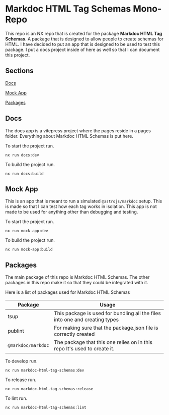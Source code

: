 # Markdoc HTML Tag Schemas Mono-Repo

This repo is an NX repo that is created for the package **Markdoc HTML Tag Schemas**.
A package that is designed to allow people to create schemas for HTML.
I have decided to put an app that is designed to be used to test this package.
I put a docs project inside of here as well so that I can document this project.

## Sections

[Docs](#docs)

[Mock App](#mock-app)

[Packages](#packages)

## Docs

The docs app is a vitepress project where the pages reside in a pages folder.
Everything about Markdoc HTML Schemas is put here.

To start the project run.

```shell
nx run docs:dev
```

To build the project run.

```shell
nx run docs:build
```

## Mock App

This is an app that is meant to run a simulated `@astrojs/markdoc` setup.
This is made so that I can test how each tag works in isolation. This app
is not made to be used for anything other than debugging and testing.

To start the project run.

```shell
nx run mock-app:dev
```

To build the project run.

```shell
nx run mock-app:build
```

## Packages

The main package of this repo is Markdoc HTML Schemas.
The other packages in this repo make it so that they could be integrated with it.

Here is a list of packages used for Markdoc HTML Schemas

| Package            | Usage                                                                       |
| ------------------ | --------------------------------------------------------------------------- |
| tsup               | This package is used for bundling all the files into one and creating types |
| publint            | For making sure that the package.json file is correctly created             |
| `@markdoc/markdoc` | The package that this one relies on in this repo It's used to create it.    |

To develop run.

```shell
nx run markdoc-html-tag-schemas:dev
```

To release run.

```shell
nx run markdoc-html-tag-schemas:release
```

To lint run.

```shell
nx run markdoc-html-tag-schemas:lint
```


